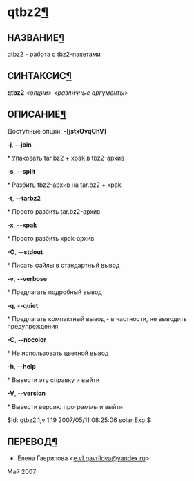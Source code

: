 # qtbz2[¶](#qtbz2)

## НАЗВАНИЕ[¶](#НАЗВАНИЕ)
qtbz2 - работа с tbz2-пакетами 

## СИНТАКСИС[¶](#СИНТАКСИС)

**qtbz2** _<опции\> <различные аргументы\>_

## ОПИСАНИЕ[¶](#ОПИСАНИЕ)

Доступные опции: **-\[jstxOvqChV\]**

**-j**, **--join**

\* Упаковать tar.bz2 + xpak в tbz2-архив

**-s**, **--split**

\* Разбить tbz2-архив на tar.bz2 + xpak

**-t**, **--tarbz2**

\* Просто разбить tar.bz2-архив

**-x**, **--xpak**

\* Просто разбить xpak-архив

**-O**, **--stdout**

\* Писать файлы в стандартный вывод

**-v**, **--verbose**

\* Предлагать подробный вывод

**-q**, **--quiet**

\* Предлагать компактный вывод - в частности, не выводить предупреждения

**-C**, **--nocolor**

\* Не использовать цветной вывод

**-h**, **--help**

\* Вывести эту справку и выйти

**-V**, **--version**

\* Вывести версию программы и выйти

$Id: qtbz2.1,v 1.19 2007/05/11 08:25:06 solar Exp $

## ПЕРЕВОД[¶](#ПЕРЕВОД)

* Елена Гаврилова <[e.vl.gavrilova@yandex.ru](mailto:e.vl.gavrilova@yandex.ru)\>

  
Май 2007